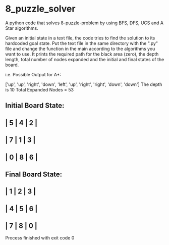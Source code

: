 # 8_puzzle_solver
A python code that solves 8-puzzle-problem by using BFS, DFS, UCS and A Star algorithms.

Given an initial state in a text file, the code tries to find the solution to its hardcoded goal state. Put the text file in the same directory with the ".py" file and change the function in the main according to the algorithms you want to use. It prints the required path for the black area (zero), the depth length, total number of nodes expanded and the initial and final states of the board.

i.e. Possible Output for A*:

['up', 'up', 'right', 'down', 'left', 'up', 'right', 'right', 'down', 'down']
The depth is 10
Total Expanded Nodes = 53 

Initial Board State:
-------------
| 5 | 4 | 2 |
-------------
| 7 | 1 | 3 |
-------------
| 0 | 8 | 6 |
-------------
Final Board State:
-------------
| 1 | 2 | 3 |
-------------
| 4 | 5 | 6 |
-------------
| 7 | 8 | 0 |
-------------

Process finished with exit code 0
